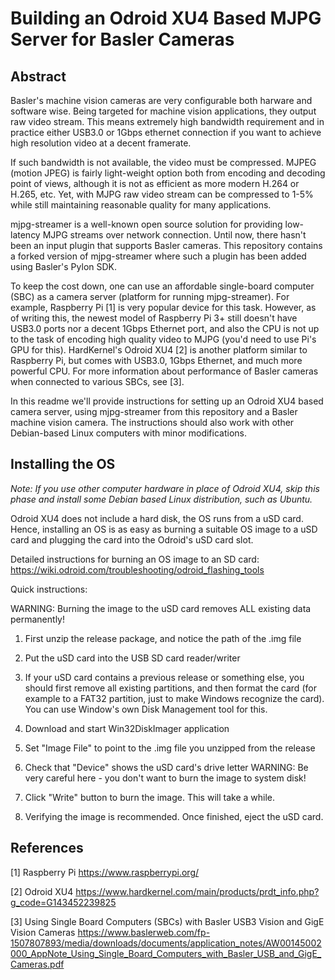 Building an Odroid XU4 Based MJPG Server for Basler Cameras
===========================================================

Abstract
--------

Basler's machine vision cameras are very configurable both harware and software wise. Being targeted for machine vision applications, they output raw video stream. This means extremely high bandwidth requirement and in practice either USB3.0 or 1Gbps ethernet connection if you want to achieve high resolution video at a decent framerate.

If such bandwidth is not available, the video must be compressed. MJPEG (motion JPEG) is fairly light-weight option both from encoding and decoding point of views, although it is not as efficient as more modern H.264 or H.265, etc. Yet, with MJPG raw video stream can be compressed to 1-5% while still maintaining reasonable quality for many applications.

mjpg-streamer is a well-known open source solution for providing low-latency MJPG streams over network connection. Until now, there hasn't been an input plugin that supports Basler cameras. This repository contains a forked version of mjpg-streamer where such a plugin has been added using Basler's Pylon SDK.

To keep the cost down, one can use an affordable single-board computer (SBC) as a camera server (platform for running mjpg-streamer). For example, Raspberry Pi [1] is very popular device for this task. However, as of writing this, the newest model of Raspberry Pi 3+ still doesn't have USB3.0 ports nor a decent 1Gbps Ethernet port, and also the CPU is not up to the task of encoding high quality video to MJPG (you'd need to use Pi's GPU for this). HardKernel's Odroid XU4 [2] is another platform similar to Raspberry Pi, but comes with USB3.0, 1Gbps Ethernet, and much more powerful CPU. For more information about performance of Basler cameras when connected to various SBCs, see [3].

In this readme we'll provide instructions for setting up an Odroid XU4 based camera server, using mjpg-streamer from this repository and a Basler machine vision camera. The instructions should also work with other Debian-based Linux computers with minor modifications.

Installing the OS
-----------------

<i>Note: If you use other computer hardware in place of Odroid XU4, skip this phase and install some Debian based Linux distribution, such as Ubuntu.</i>

Odroid XU4 does not include a hard disk, the OS runs from a uSD card. Hence, installing an OS is as easy as burning a suitable OS image to a uSD card and plugging the card into the Odroid's uSD card slot.

Detailed instructions for burning an OS image to an SD card:
https://wiki.odroid.com/troubleshooting/odroid_flashing_tools

Quick instructions:

WARNING: Burning the image to the uSD card removes ALL existing data permanently!

1. First unzip the release package, and notice the path of the .img file

2. Put the uSD card into the USB SD card reader/writer

3. If your uSD card contains a previous release or something else, you should
   first remove all existing partitions, and then format the card (for example
   to a FAT32 partition, just to make Windows recognize the card). You can use
   Window's own Disk Management tool for this.
   
4. Download and start Win32DiskImager application

5. Set "Image File" to point to the .img file you unzipped from the release

6. Check that "Device" shows the uSD card's drive letter
WARNING: Be very careful here - you don't want to burn the image to system disk!

7. Click "Write" button to burn the image. This will take a while.

8. Verifying the image is recommended. Once finished, eject the uSD card.



References
----------

[1] Raspberry Pi
https://www.raspberrypi.org/

[2] Odroid XU4
https://www.hardkernel.com/main/products/prdt_info.php?g_code=G143452239825

[3] Using Single Board Computers (SBCs) with Basler USB3 Vision and GigE Vision Cameras
https://www.baslerweb.com/fp-1507807893/media/downloads/documents/application_notes/AW00145002000_AppNote_Using_Single_Board_Computers_with_Basler_USB_and_GigE_Cameras.pdf


